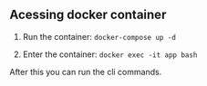 ## Acessing docker container

1. Run the container:
   `docker-compose up -d`

2. Enter the container:
   `docker exec -it app bash`

After this you can run the cli commands.
